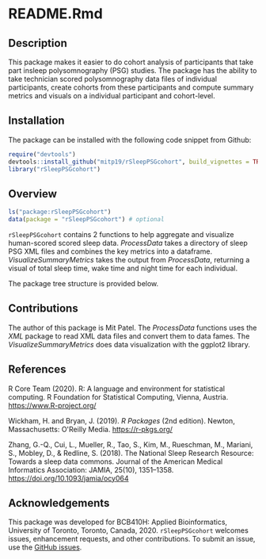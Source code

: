 README.Rmd
================

## Description

This package makes it easier to do cohort analysis of participants that take part insleep polysomnography (PSG) studies. The package has the ability to take technician scored polysomnography data files of individual participants, create cohorts from these participants and compute summary metrics and visuals on a individual participant and cohort-level.

## Installation

The package can be installed with the following code snippet from Github:

``` r
require("devtools")
devtools::install_github("mitp19/rSleepPSGcohort", build_vignettes = TRUE)
library("rSleepPSGcohort")
```

## Overview

``` r
ls("package:rSleepPSGcohort")
data(package = "rSleepPSGcohort") # optional
```

`rSleepPSGcohort` contains 2 functions to help aggregate and visualize human-scored scored sleep data. *ProcessData* takes a directory of sleep PSG XML files and combines the key metrics into a dataframe. *VisualizeSummaryMetrics* takes the output from *ProcessData*, returning a visual of total sleep time, wake time and night time for each individual.

The package tree structure is provided below.

## Contributions

The author of this package is Mit Patel. The *ProcessData* functions uses the *XML* package to read XML data files and convert them to data fames. The *VisualizeSummaryMetrics* does data visualization with the ggplot2 library.

## References

R Core Team (2020). R: A language and environment for statistical computing. R Foundation for Statistical Computing, Vienna, Austria. <https://www.R-project.org/>

Wickham, H. and Bryan, J. (2019). *R Packages* (2nd edition). Newton, Massachusetts: O'Reilly Media. <https://r-pkgs.org/>

Zhang, G.-Q., Cui, L., Mueller, R., Tao, S., Kim, M., Rueschman, M., Mariani, S., Mobley, D., & Redline, S. (2018). The National Sleep Research Resource: Towards a sleep data commons. Journal of the American Medical Informatics Association: JAMIA, 25(10), 1351–1358. <https://doi.org/10.1093/jamia/ocy064>

## Acknowledgements

This package was developed for BCB410H: Applied Bioinformatics, University of Toronto, Toronto, Canada, 2020. `rSleepPSGcohort` welcomes issues, enhancement requests, and other contributions. To submit an issue, use the [GitHub issues](https://github.com/mitp19/rSleepPSGcohort/issues).
